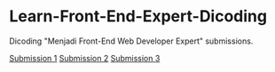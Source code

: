 # Learn-Front-End-Expert-Dicoding
Dicoding "Menjadi Front-End Web Developer Expert" submissions.

[Submission 1](https://github.com/luthfi11/Learn-Front-End-Expert-Dicoding/tree/823cc3f567dfa80bdc7642106277b63660a9e297)
[Submission 2](https://github.com/luthfi11/Learn-Front-End-Expert-Dicoding/tree/c205a20fb083d1d42c5d7853746e813654ffdfe4)
[Submission 3](https://github.com/luthfi11/Learn-Front-End-Expert-Dicoding/tree/Submission3)